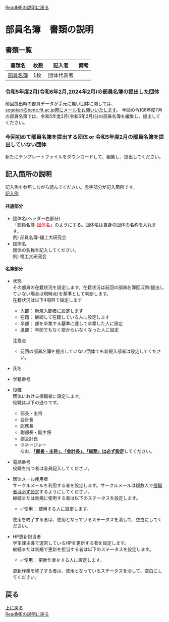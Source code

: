 [ReadMEの説明に戻る](../README.md)
# 部員名簿　書類の説明

## 書類一覧
| 書類名       | 枚数 | 記入者     | 備考 | 
| ------------ | ---- | ---------- | ---- | 
| [部員名簿](https://view.officeapps.live.com/op/view.aspx?src=https%3A%2F%2Fraw.githubusercontent.com%2Ffit-sogokanri%2Fdocuments%2Fmain%2FR6-07member-list%2Fdistribution%2F%25E9%2583%25A8%25E5%2593%25A1%25E5%2590%258D%25E7%25B0%25BF-%25E3%2582%25B5%25E3%2583%25BC%25E3%2582%25AF%25E3%2583%25AB%25E5%2590%258D.xlsx&wdOrigin=BROWSELINK) | 1枚  | 団体代表者 |      | 

### 令和5年度2月(令和6年2月,2024年2月)の部員名簿の提出した団体
前回提出時の部員データが手元に無い団体に関しては、sogokari@bene.fit.ac.jp宛にメールをお願いいたします。
今回の令和6年度7月の部員名簿では、令和5年度2月(令和6年2月)分の部員名簿を編集し、提出してください。

### 今回初めて部員名簿を提出する団体 or 令和5年度2月の部員名簿を提出していない団体
新たにテンプレートファイルをダウンロードして、編集し、提出してください。

## 記入箇所の説明
記入例を参照しながら読んでください。赤字部分が記入箇所です。  
[記入例](./部員名簿-記入例.pdf)  

#### 共通部分
- 団体名(ヘッダー右部分)  
  「部員名簿-<ins><font color="Red">団体名</font></ins>」のようにする。団体名は自身の団体の名称を入れます。  
   例) 部員名簿-福工大研究会
- 団体名  
  団体の名称を記入してください。  
  例) 福工大研究会

#### 名簿部分
- 状態  
  その部員の在籍状況を設定します。在籍状況は前回の部員名簿回収時(提出していない場合は現時点)を基準として判断します。  
  在籍状況は以下4項目で設定します
  - 入部： 新規入部者に設定します
  - 在籍： 継続して在籍している人に設定します
  - 卒部： 部を卒業する基準に達して卒業した人に設定
  - 退部： 卒部でもなく部からいなくなった人に設定  

  注意点  
    - 前回の部員名簿を提出していない団体でも新規入部者は設定してください。
  

- 氏名  
- 学籍番号  
- 役職  
  団体における役職者に設定します。  
  役職は以下の通りです。
  - 部長・主将
  - 会計長
  - 総務長
  - 副部長・副主将
  - 副会計長
  - マネージャー  
  なお、<ins>**「部長・主将」、「会計長」、「総務」は必ず設定**</ins>してください。

- 電話番号  
  役職を持つ者は全員記入してください。

- 団体メール使用者  
  サークルメールを利用する者を設定します。サークルメールは複数人で<ins>役職者は必ず設定</ins>するようにしてください。  
  継続または新規に使用する者は以下のステータスを設定します。
  - ✅使用： 使用する人に設定します。  
 
  使用を終了する者は、使用となっているステータスを消して、空白にしてください。


- HP更新担当者  
  学生課主導で運営しているHPを更新する者を設定します。  
  継続または新規で更新を担当する者は以下のステータスを設定します。
  - ✅使用： 更新作業をする人に設定します。  
  
  更新作業を終了する者は、使用となっているステータスを消して、空白にしてください。


## 戻る
[上に戻る](#部員名簿-書類の説明)  
[ReadMEの説明に戻る](../README.md)
